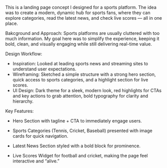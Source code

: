This is a landing page concept I designed for a sports platform. The idea was to create a modern, dynamic hub for sports fans, where they can explore categories, read the latest news, and check live scores — all in one place.

Bakcground and Approach: Sports platforms are usually cluttered with too much information. My goal here was to simplify the experience, keeping it bold, clean, and visually engaging while still delivering real-time value.

Design Workflow:

- Inspiration: Looked at leading sports news and streaming sites to understand user expectations.
- Wireframing: Sketched a simple structure with a strong hero section, quick access to sports categories, and a highlight section for live scores.
- UI Design: Dark theme for a sleek, modern look, red highlights for CTAs and key actions to grab attention, bold typography for clarity and hierarchy.

Key Features:

- Hero Section with tagline + CTA to immediately engage users.

- Sports Categories (Tennis, Cricket, Baseball) presented with image cards for quick navigation.

- Latest News Section styled with a bold block for prominence.

- Live Scores Widget for football and cricket, making the page feel interactive and “alive.”
